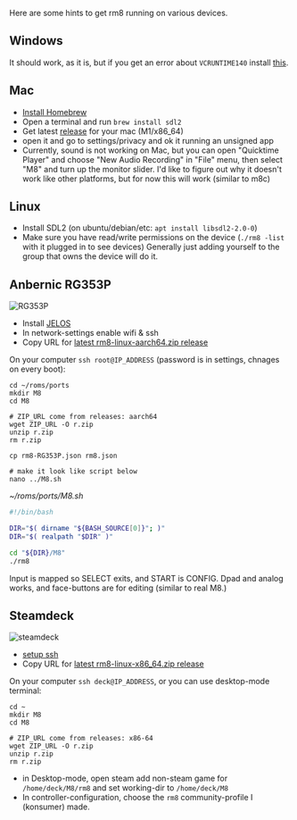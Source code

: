 Here are some hints to get rm8 running on various devices.

## Windows

It should work, as it is, but if you get an error about `VCRUNTIME140` install [this](https://www.microsoft.com/en-us/download/details.aspx?id=52685).

## Mac

- [Install Homebrew](https://brew.sh/)
- Open a terminal and run `brew install sdl2`
- Get latest [release](https://github.com/konsumer/rm8/releases) for your mac (M1/x86_64)
- open it and go to settings/privacy and ok it running an unsigned app
- Currently, sound is not working on Mac, but you can open "Quicktime Player" and choose "New Audio Recording" in "File" menu, then select "M8" and turn up the monitor slider. I'd like to figure out why it doesn't work like other platforms, but for now this will work (similar to m8c)

## Linux

- Install SDL2 (on ubuntu/debian/etc: `apt install libsdl2-2.0-0`)
- Make sure you have read/write permissions on the device (`./rm8 -list` with it plugged in to see devices) Generally just adding yourself to the group that owns the device will do it.


## Anbernic RG353P

![RG353P](https://user-images.githubusercontent.com/83857/209609257-1da08aca-d8fa-48cc-98ed-e3e54d89136e.jpeg)

- Install [JELOS](https://github.com/JustEnoughLinuxOS/distribution)
- In network-settings enable wifi & ssh
- Copy URL for [latest rm8-linux-aarch64.zip release](https://github.com/konsumer/rm8/releases)

On your computer `ssh root@IP_ADDRESS` (password is in settings, chnages on every boot):

```
cd ~/roms/ports
mkdir M8
cd M8

# ZIP_URL come from releases: aarch64
wget ZIP_URL -O r.zip
unzip r.zip
rm r.zip

cp rm8-RG353P.json rm8.json

# make it look like script below
nano ../M8.sh
```

*~/roms/ports/M8.sh*
```sh
#!/bin/bash

DIR="$( dirname "${BASH_SOURCE[0]}"; )"
DIR="$( realpath "$DIR" )"

cd "${DIR}/M8"
./rm8
```

Input is mapped so SELECT exits, and START is CONFIG. Dpad and analog works, and face-buttons are for editing (similar to real M8.)


## Steamdeck

![steamdeck](https://user-images.githubusercontent.com/83857/209611069-7cf42ce3-7690-42ba-8d52-d511f68faf95.jpeg)

- [setup ssh](https://shendrick.net/Gaming/2022/05/30/sshonsteamdeck.html)
- Copy URL for [latest rm8-linux-x86_64.zip release](https://github.com/konsumer/rm8/releases)

On your computer `ssh deck@IP_ADDRESS`, or you can use desktop-mode terminal:

```
cd ~
mkdir M8
cd M8

# ZIP_URL come from releases: x86-64
wget ZIP_URL -O r.zip
unzip r.zip
rm r.zip
```

- in Desktop-mode, open steam add non-steam game for `/home/deck/M8/rm8` and set working-dir to `/home/deck/M8`
- In controller-configuration, choose the `rm8` community-profile I (konsumer) made.
